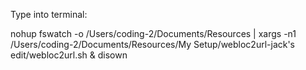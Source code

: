 Type into terminal: 

nohup fswatch -o /Users/coding-2/Documents/Resources | xargs -n1 /Users/coding-2/Documents/Resources/My Setup/webloc2url-jack's edit/webloc2url.sh & disown